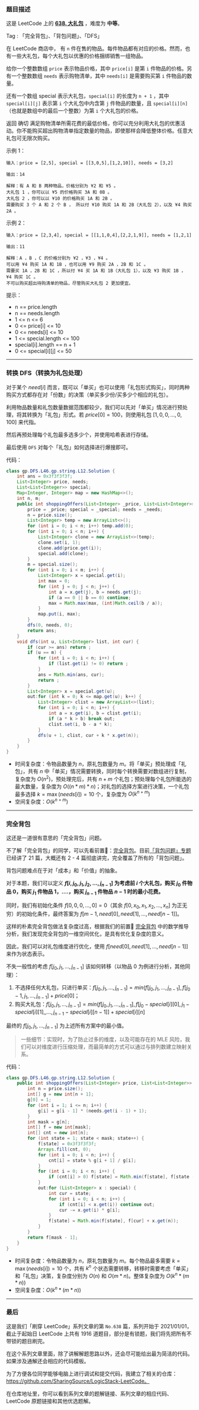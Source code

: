 ### 题目描述

这是 LeetCode 上的 **[638. 大礼包](https://leetcode-cn.com/problems/shopping-offers/solution/gong-shui-san-xie-yi-ti-shuang-jie-zhuan-qgk1/)** ，难度为 **中等**。

Tag : 「完全背包」、「背包问题」、「DFS」



在 LeetCode 商店中， 有 `n` 件在售的物品。每件物品都有对应的价格。然而，也有一些大礼包，每个大礼包以优惠的价格捆绑销售一组物品。

给你一个整数数组 `price` 表示物品价格，其中 `price[i]` 是第 `i` 件物品的价格。另有一个整数数组 `needs` 表示购物清单，其中 `needs[i]` 是需要购买第 `i` 件物品的数量。

还有一个数组 special 表示大礼包，`special[i]` 的长度为 `n + 1` ，其中 `special[i][j]` 表示第 `i` 个大礼包中内含第 `j` 件物品的数量，且 `special[i][n]` （也就是数组中的最后一个整数）为第 `i` 个大礼包的价格。

返回 确切 满足购物清单所需花费的最低价格，你可以充分利用大礼包的优惠活动。你不能购买超出购物清单指定数量的物品，即使那样会降低整体价格。任意大礼包可无限次购买。

示例 1：
```
输入：price = [2,5], special = [[3,0,5],[1,2,10]], needs = [3,2]

输出：14

解释：有 A 和 B 两种物品，价格分别为 ¥2 和 ¥5 。 
大礼包 1 ，你可以以 ¥5 的价格购买 3A 和 0B 。 
大礼包 2 ，你可以以 ¥10 的价格购买 1A 和 2B 。 
需要购买 3 个 A 和 2 个 B ， 所以付 ¥10 购买 1A 和 2B（大礼包 2），以及 ¥4 购买 2A 。
```
示例 2：
```
输入：price = [2,3,4], special = [[1,1,0,4],[2,2,1,9]], needs = [1,2,1]

输出：11

解释：A ，B ，C 的价格分别为 ¥2 ，¥3 ，¥4 。
可以用 ¥4 购买 1A 和 1B ，也可以用 ¥9 购买 2A ，2B 和 1C 。 
需要买 1A ，2B 和 1C ，所以付 ¥4 买 1A 和 1B（大礼包 1），以及 ¥3 购买 1B ， ¥4 购买 1C 。 
不可以购买超出待购清单的物品，尽管购买大礼包 2 更加便宜。
```

提示：
* n == price.length
* n == needs.length
* 1 <= n <= 6
* 0 <= price[i] <= 10
* 0 <= needs[i] <= 10
* 1 <= special.length <= 100
* special[i].length == n + 1
* 0 <= special[i][j] <= 50

---

### 转换 DFS（转换为礼包处理）

对于某个 $need[i]$ 而言，既可以「单买」也可以使用「礼包形式购买」，同时两种购买方式都存在对「份数」的决策（单买多少份/买多少个相应的礼包）。

利用物品数量和礼包数量数据范围都较少，我们可以先对「单买」情况进行预处理，将其转换为「礼包」形式。若 $price[0] = 100$，则使用礼包 $[1, 0, 0, ...,0, 100]$ 来代指。

然后再预处理每个礼包最多选多少个，并使用哈希表进行存储。

最后使用 `DFS` 对每个「礼包」如何选择进行爆搜即可。

代码：
```Java
class gp.DFS.L46.gp.string.L12.Solution {
    int ans = 0x3f3f3f3f;
    List<Integer> price, needs;
    List<List<Integer>> special;
    Map<Integer, Integer> map = new HashMap<>();
    int n, m;
    public int shoppingOffers(List<Integer> _price, List<List<Integer>> _special, List<Integer> _needs) {
        price = _price; special = _special; needs = _needs;
        n = price.size();
        List<Integer> temp = new ArrayList<>();
        for (int i = 0; i < n; i++) temp.add(0);
        for (int i = 0; i < n; i++) {
            List<Integer> clone = new ArrayList<>(temp);
            clone.set(i, 1);
            clone.add(price.get(i));
            special.add(clone);
        }
        m = special.size();
        for (int i = 0; i < m; i++) {
            List<Integer> x = special.get(i);
            int max = 0;
            for (int j = 0; j < n; j++) {
                int a = x.get(j), b = needs.get(j);
                if (a == 0 || b == 0) continue;
                max = Math.max(max, (int)Math.ceil(b / a));
            }
            map.put(i, max);
        }
        dfs(0, needs, 0);
        return ans;
    }
    void dfs(int u, List<Integer> list, int cur) {
        if (cur >= ans) return ;
        if (u == m) {
            for (int i = 0; i < n; i++) {
                if (list.get(i) != 0) return ;
            }
            ans = Math.min(ans, cur);
            return ;
        }
        List<Integer> x = special.get(u);
        out:for (int k = 0; k <= map.get(u); k++) {
            List<Integer> clist = new ArrayList<>(list);
            for (int i = 0; i < n; i++) {
                int a = x.get(i), b = clist.get(i);
                if (a * k > b) break out;
                clist.set(i, b - a * k);
            }
            dfs(u + 1, clist, cur + k * x.get(n));
        }
    }
}
```
* 时间复杂度：令物品数量为 $n$，原礼包数量为 $m$。将「单买」预处理成「礼包」，共有 $n$ 中「单买」情况需要转换，同时每个转换需要对数组进行复制，复杂度为 $O(n^2)$，预处理完后，共有 $n + m$ 个礼包；预处理每个礼包所能选的最大数量，复杂度为 $O((n * m) * n)$；对礼包的选择方案进行决策，一个礼包最多选择 $k = \max(needs[i]) = 10$ 个，复杂度为 $O(k ^ {n + m})$
* 空间复杂度：$O(k ^ {n + m})$

---

### 完全背包

这还是一道很有意思的「完全背包」问题。

不了解「完全背包」的同学，可以先看前置🧀：[完全背包](https://mp.weixin.qq.com/s?__biz=MzU4NDE3MTEyMA==&mid=2247486107&idx=1&sn=e5fa523008fc5588737b7ed801caf4c3&chksm=fd9ca184caeb28926959c0987208a3932ed9c965267ed366b5b82a6fc16d42f1ff40c29db5f1&scene=178&cur_album_id=1751702161341628417#rd)。目前[「背包问题」专题](https://mp.weixin.qq.com/mp/appmsgalbum?__biz=MzU4NDE3MTEyMA==&action=getalbum&album_id=1751702161341628417&scene=173&from_msgid=2247486107&from_itemidx=1&count=3&nolastread=1#wechat_redirect) 已经讲了 $21$ 篇，大概还有 $2$ - $4$ 篇彻底讲完，完全覆盖了所有的「背包问题」。

背包问题难点在于对「成本」和「价值」的抽象。

对于本题，我们可以定义 **$f[i, j_0, j_1, j_2, ... , j_{n - 1}]$ 为考虑前 $i$ 个大礼包，购买 $j_0$ 件物品 $0$，购买 $j_1$ 件物品 $1$，....，购买 $j_{n - 1}$ 件物品 $n - 1$ 时的最小花费。**

同时，我们有初始化条件 $f[0, 0, 0, ... , 0] = 0$（其余 $f[0, x_0, x_1, x_2, ..., x_n]$ 为正无穷）的初始化条件，最终答案为 $f[m - 1, need[0], need[1], ..., need[n - 1]]$。

这样的朴素完全背包做法复杂度过高，根据我们的前置🧀 [完全背包](https://mp.weixin.qq.com/s?__biz=MzU4NDE3MTEyMA==&mid=2247486107&idx=1&sn=e5fa523008fc5588737b7ed801caf4c3&chksm=fd9ca184caeb28926959c0987208a3932ed9c965267ed366b5b82a6fc16d42f1ff40c29db5f1&scene=178&cur_album_id=1751702161341628417#rd) 中的数学推导分析，我们发现完全背包的一维空间优化，是具有优化复杂度的意义。

因此，我们可以对礼包维度进行优化，使用 $f[need[0], need[1], ... , need[n - 1]]$ 来作为状态表示。

不失一般性的考虑 $f[j_0, j_1, ... , j_{n - 1}]$ 该如何转移（以物品 $0$ 为例进行分析，其他同理）：

1. 不选择任何大礼包，只进行单买：$f[j_0, j_1, ... , j_{n - 1}] = min(f[j_0, j_1, ... , j_{n - 1}], f[j_0 - 1, j_1, ..., j_{n - 1}] + price[0]$；
2. 购买大礼包：$f[j_0, j_1, ... , j_{n - 1}] = min(f[j_0, j_1, ... , j_{n - 1}], f[j_0 - special[i][0], j_1 - special[i][1],, ..., j_{n - 1} - special[i][n - 1]] + special[i][n]$

最终的 $f[j_0, j_1, ... , j_{n - 1}]$ 为上述所有方案中的最小值。

>一些细节：实现时，为了防止过多的维度，以及可能存在的 MLE 风险，我们可以对维度进行压缩处理，而最简单的方式可以通过与排列数建立映射关系。

代码：
```Java
class gp.DFS.L46.gp.string.L12.Solution {
    public int shoppingOffers(List<Integer> price, List<List<Integer>> special, List<Integer> needs) {
        int n = price.size();
        int[] g = new int[n + 1];
        g[0] = 1;
        for (int i = 1; i <= n; i++) {
            g[i] = g[i - 1] * (needs.get(i - 1) + 1);
        }
        int mask = g[n];
        int[] f = new int[mask];
        int[] cnt = new int[n];
        for (int state = 1; state < mask; state++) {
            f[state] = 0x3f3f3f3f;
            Arrays.fill(cnt, 0);
            for (int i = 0; i < n; i++) {
                cnt[i] = state % g[i + 1] / g[i];
            }
            for (int i = 0; i < n; i++) {
                if (cnt[i] > 0) f[state] = Math.min(f[state], f[state - g[i]] + price.get(i));
            }
            out:for (List<Integer> x : special) {
                int cur = state;
                for (int i = 0; i < n; i++) {
                    if (cnt[i] < x.get(i)) continue out;
                    cur -= x.get(i) * g[i];
                }
                f[state] = Math.min(f[state], f[cur] + x.get(n));
            }
        }
        return f[mask - 1];
    }
}
```
* 时间复杂度：令物品数量为 $n$，原礼包数量为 $m$。每个物品最多需要 $k = \max(needs[i]) = 10$ 个，共有 $k^n$ 个状态需要转移，转移时需要考虑「单买」和「礼包」决策，复杂度分别为 $O(n)$ 和 $O(m * n)$。整体复杂度为 $O(k^n * (m * n))$
* 空间复杂度：$O(k^n * (m * n))$

---

### 最后

这是我们「刷穿 LeetCode」系列文章的第 `No.638` 篇，系列开始于 2021/01/01，截止于起始日 LeetCode 上共有 1916 道题目，部分是有锁题，我们将先把所有不带锁的题目刷完。

在这个系列文章里面，除了讲解解题思路以外，还会尽可能给出最为简洁的代码。如果涉及通解还会相应的代码模板。

为了方便各位同学能够电脑上进行调试和提交代码，我建立了相关的仓库：https://github.com/SharingSource/LogicStack-LeetCode。

在仓库地址里，你可以看到系列文章的题解链接、系列文章的相应代码、LeetCode 原题链接和其他优选题解。

